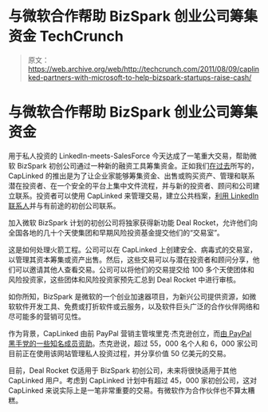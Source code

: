 # 与微软合作帮助 BizSpark 创业公司筹集资金 TechCrunch

> 原文：<https://web.archive.org/web/http://techcrunch.com/2011/08/09/caplinked-partners-with-microsoft-to-help-bizspark-startups-raise-cash/>

# 与微软合作帮助 BizSpark 创业公司筹集资金

用于私人投资的 LinkedIn-meets-SalesForce 今天达成了一笔重大交易，帮助微软 BizSpark 初创公司通过一种新的融资工具筹集资金。正如我们[在过去](https://web.archive.org/web/20230205024650/https://techcrunch.com/2011/02/22/the-paypal-mafia-puts-525k-in-caplinked-a-linkedin-meets-salesforce-for-private-investing/)所写的，CapLinked 的推出是为了让企业家能够筹集资金、出售或购买资产、管理和联系潜在投资者、在一个安全的平台上集中文件流程，并与新的投资者、顾问和公司建立联系。投资者可以使用 CapLinked 来管理交易，建立公共档案，[利用 LinkedIn 联系人](https://web.archive.org/web/20230205024650/https://techcrunch.com/2011/06/08/caplinked-helps-entrepreneurs-and-investors-intelligently-leverage-linkedin-contacts/)并与有前途的初创公司联系。

加入微软 BizSpark 计划的初创公司将独家获得新功能 Deal Rocket，允许他们向全国各地的几十个天使集团和早期风险投资基金提交他们的“交易室”。

这是如何处理火箭工程。公司可以在 CapLinked 上创建安全、病毒式的交易室，以管理其资本筹集或资产出售。然后，这些交易可以与潜在投资者和顾问分享，他们可以邀请其他人查看交易。公司可以将他们的交易提交给 100 多个天使团体和风险投资家，这些团体和风险投资家预先汇总到 Deal Rocket 中进行审核。

如你所知，BizSpark 是微软的一个创业加速器项目，为新兴公司提供资源，如微软软件开发工具、免费或打折软件或云服务，以及软件巨头广泛的合作伙伴网络和尽可能多的营销可见性。

作为背景，CapLinked 由前 PayPal 营销主管埃里克·杰克逊创立，而[由 PayPal 黑手党的一些知名成员资助](https://web.archive.org/web/20230205024650/http://www.crunchbase.com/company/caplinked)。杰克逊说，超过 55，000 名个人和 6，000 家公司目前正在使用该网站管理私人投资过程，并分享价值 50 亿美元的交易。

目前，Deal Rocket 仅适用于 BizSpark 初创公司，未来将很快适用于其他 CapLinked 用户。考虑到 CapLinked 计划中有超过 45，000 家初创公司，这对 CapLinked 来说实际上是一笔非常重要的交易。有微软作为合作伙伴也不算太糟糕。